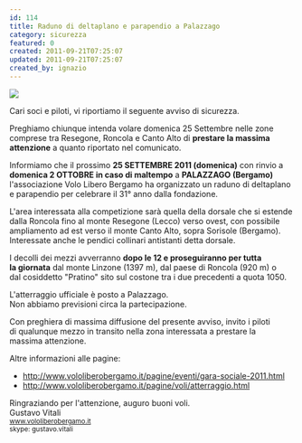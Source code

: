 ```yaml
---
id: 114
title: Raduno di deltaplano e parapendio a Palazzago
category: sicurezza
featured: 0
created: 2011-09-21T07:25:07
updated: 2011-09-21T07:25:07
created_by: ignazio
---
```


<img class="float-start mr-3 w-[250px]" src="/img/stories/volo-libero-bg.png"/>

Cari soci e piloti, vi riportiamo il seguente avviso di sicurezza.

Preghiamo chiunque intenda volare domenica 25 Settembre nelle zone comprese tra Resegone, Roncola e Canto Alto di **prestare la massima attenzione** a quanto riportato nel comunicato.

Informiamo che il prossimo <strong>25 SETTEMBRE 2011 (domenica)</strong> con rinvio a <strong>domenica 2 OTTOBRE in caso di maltempo</strong> a <strong> PALAZZAGO (Bergamo)</strong> l'associazione Volo Libero Bergamo ha organizzato un raduno di deltaplano e parapendio per celebrare il 31° anno dalla fondazione.

L'area interessata alla competizione sarà quella della dorsale che si estende dalla Roncola fino al monte Resegone (Lecco) verso ovest,
con possibile ampliamento ad est verso il monte Canto Alto, sopra Sorisole (Bergamo). Interessate anche le pendici collinari antistanti detta dorsale.

I decolli dei mezzi avverranno <strong>dopo le 12 e proseguiranno per tutta la giornata</strong> dal monte Linzone (1397 m), dal paese di Roncola (920 m) o dal cosiddetto "Pratino" sito sul costone tra i due precedenti a quota 1050.

L'atterraggio ufficiale è posto a Palazzago.<br>
Non abbiamo previsioni circa la partecipazione.

Con preghiera di massima diffusione del presente avviso, invito i piloti di qualunque mezzo in transito nella zona interessata a prestare la massima attenzione.

Altre informazioni alle pagine:

- <a href="http://www.vololiberobergamo.it/pagine/eventi/gara-sociale-2011.html" target="_blank">http://www.vololiberobergamo.it/pagine/eventi/gara-sociale-2011.html</a>
- <a href="http://www.vololiberobergamo.it/pagine/voli/atterraggio.html" target="_blank">http://www.vololiberobergamo.it/pagine/voli/atterraggio.html</a>

Ringraziando per l'attenzione, auguro buoni voli.<br>
Gustavo Vitali<br>
<small>
<a href="http://www.vololiberobergamo.it" class="underline text-sm">www.vololiberobergamo.it</a><br>
skype: gustavo.vitali<br>
</small>
